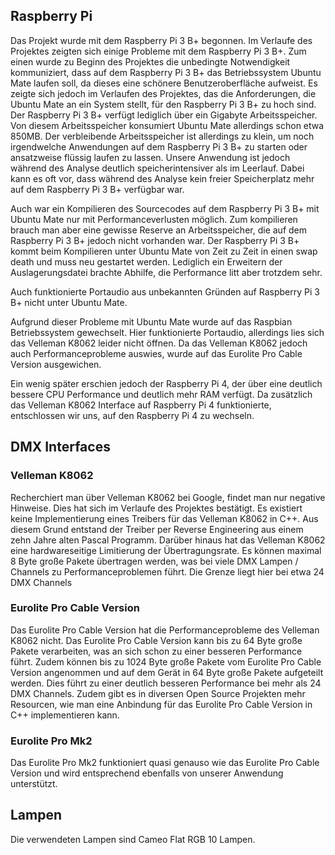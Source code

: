 ## Raspberry Pi
Das Projekt wurde mit dem Raspberry Pi 3 B+ begonnen. Im Verlaufe des Projektes zeigten sich einige Probleme mit dem Raspberry Pi 3 B+. 
Zum einen wurde zu Beginn des Projektes die unbedingte Notwendigkeit kommuniziert, dass auf dem Raspberry Pi 3 B+ das Betriebssystem Ubuntu Mate laufen soll, da dieses eine schönere Benutzeroberfläche aufweist. Es zeigte sich jedoch im Verlaufen des Projektes, das die Anforderungen, die Ubuntu Mate an ein System stellt, für den Raspberry Pi 3 B+ zu hoch sind. Der Raspberry Pi 3 B+ verfügt lediglich über ein Gigabyte Arbeitsspeicher. Von diesem Arbeitsspeicher konsumiert Ubuntu Mate allerdings schon etwa 850MB. Der verbleibende Arbeitsspeicher ist allerdings zu klein, um noch irgendwelche Anwendungen auf dem Raspberry Pi 3 B+ zu starten oder ansatzweise flüssig laufen zu lassen. Unsere Anwendung ist jedoch während des Analyse deutlich speicherintensiver als im Leerlauf. Dabei kann es oft vor, dass während des Analyse kein freier Speicherplatz mehr auf dem Raspberry Pi 3 B+ verfügbar war. 

Auch war ein Kompilieren des Sourcecodes auf dem Raspberry Pi 3 B+ mit Ubuntu Mate nur mit Performanceverlusten möglich. Zum kompilieren brauch man aber eine gewisse Reserve an Arbeitsspeicher, die auf dem Raspberry Pi 3 B+ jedoch nicht vorhanden war. Der Raspberry Pi 3 B+ kommt beim Kompilieren unter Ubuntu Mate von Zeit zu Zeit in einen swap death und muss neu gestartet werden. Lediglich ein Erweitern der Auslagerungsdatei brachte Abhilfe, die Performance litt aber trotzdem sehr.

Auch funktionierte Portaudio aus unbekannten Gründen auf Raspberry Pi 3 B+ nicht unter Ubuntu Mate. 

Aufgrund dieser Probleme mit Ubuntu Mate wurde auf das Raspbian Betriebssystem gewechselt. Hier funktionierte Portaudio, allerdings lies sich das Velleman K8062 leider nicht öffnen. Da das Velleman K8062 jedoch auch Performanceprobleme auswies, wurde auf das Eurolite Pro Cable Version ausgewichen.

Ein wenig später erschien jedoch der Raspberry Pi 4, der über eine deutlich bessere CPU Performance und deutlich mehr RAM verfügt. Da zusätzlich das Velleman K8062 Interface auf Raspberry Pi 4 funktionierte, entschlossen wir uns, auf den Raspberry Pi 4 zu wechseln.

## DMX Interfaces
### Velleman K8062 
Recherchiert man über Velleman K8062 bei Google, findet man nur negative Hinweise. Dies hat sich im Verlaufe des Projektes bestätigt. 
Es existiert keine Implementierung eines Treibers für das Velleman K8062 in C++. Aus diesem Grund entstand der Treiber per Reverse Engineering aus einem zehn Jahre alten Pascal Programm.
Darüber hinaus hat das Velleman K8062 eine hardwareseitige Limitierung der Übertragungsrate. Es können maximal 8 Byte große Pakete übertragen werden, was bei viele DMX Lampen / Channels zu Performanceproblemen führt. Die Grenze liegt hier bei etwa 24 DMX Channels

### Eurolite Pro Cable Version
Das Eurolite Pro Cable Version hat die Performanceprobleme des Velleman K8062 nicht. Das Eurolite Pro Cable Version kann bis zu 64 Byte große Pakete verarbeiten, was an sich schon zu einer besseren Performance führt. Zudem können bis zu 1024 Byte große Pakete vom Eurolite Pro Cable Version angenommen und auf dem Gerät in 64 Byte große Pakete aufgeteilt werden. Dies führt zu einer deutlich besseren Performance bei mehr als 24 DMX Channels. 
Zudem gibt es in diversen Open Source Projekten mehr Resourcen, wie man eine Anbindung für das Eurolite Pro Cable Version in C++ implementieren kann.

### Eurolite Pro Mk2
Das Eurolite Pro Mk2 funktioniert quasi genauso wie das Eurolite Pro Cable Version und wird entsprechend ebenfalls von unserer Anwendung unterstützt.

## Lampen
Die verwendeten Lampen sind Cameo Flat RGB 10 Lampen. 
